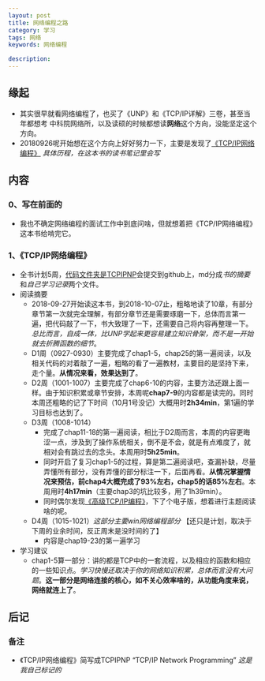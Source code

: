 ```yaml
---
layout: post  
title: 网络编程之路  
category: 学习    
tags: 网络        
keywords: 网络编程      

description:    
---  
```


##  缘起

+ 其实很早就看网络编程了，也买了《UNP》和《TCP/IP详解》三卷，甚至当年都想考 中科院网络所，以及读硕的时候都想读**网络**这个方向，没能坚定这个方向。
+ 20180926呢开始想在这个方向上好好努力一下，主要是发现了[《TCP/IP网络编程》](https://book.douban.com/subject/25911735/) *具体历程，在这本书的读书笔记里会写*

##  内容

###  0、写在前面的

+ 我也不确定网络编程的面试工作中到底问啥，但就想着把《TCP/IP网络编程》这本书给啃完它。

### 1、《TCP/IP网络编程》

+ 全书计划5周，[代码文件夹是TCPIPNP](https://github.com/wolflion/Code2018/tree/master/C/TCPIPNP)会提交到github上，md分成*书的摘要*和*自己学习记录*两个文件。
+ 阅读摘要
  + 2018-09-27开始读这本书，到2018-10-07止，粗略地读了10章，有部分章节第一次就完全理解，有部分章节还是需要琢磨一下，总体而言第一遍，把代码敲了一下，书大致理了一下，还需要自己将内容再整理一下。*总比而言，自成一体，比UNP学起来更容易建立知识骨架，而不是一开始就去折腾函数的细节*。
  + D1周（0927-0930）主要完成了chap1-5，chap25的第一遍阅读，以及相关代码的对着敲了一遍，粗略的看了一遍教材，主要目的是坚持下来，走个量。**从情况来看，效果达到了**。
  + D2周（1001-1007）主要完成了chap6-10的内容，主要方法还跟上面一样。由于知识积累或章节安排，本周呢**chap7-9**的内容都是读完的。同时本周还粗略的记了下时间（10月1号没记）大概用时**2h34min**，第1遍的学习目标也达到了。
  + D3周（1008-1014）
    + 完成了chap11-18的第一遍阅读，相比于D2周而言，本周的内容更晦涩一点，涉及到了操作系统相关，倒不是不会，就是有点难度了，就相对会有跳过去的念头。本周用时**5h25min**。
    + 同时开启了复习chap1-5的过程，算是第二遍阅读吧，查漏补缺，尽量弄懂所有部分，没有弄懂的部分标注一下，后面再看。**从情况掌握情况来预估，前chap4大概完成了93%左右，chap5的话85%左右**。本周用时**4h17min**（主要chap3的坑比较多，用了1h39min）。
    + 同时偶尔发现[《高级TCP/IP编程》](https://book.douban.com/subject/1231490/)，下了个电子版，想着进行主题阅读啥的呢。
  + D4周（1015-1021）*这部分主要win网络编程部分*  【还只是计划，取决于下周的业余时间，反正周末是没时间的了】
    + 内容是chap19-23的第一遍学习
+ 学习建议
  + chap1-5算一部分：讲的都是TCP中的一套流程，以及相应的函数和相应的一些知识点。*学习快慢还取决于你的网络知识积累，总体而言没有大问题*。**这一部分是网络连接的核心，如不关心效率啥的，从功能角度来说，网络就连上了**。



##  后记

### 备注

+ 《TCP/IP网络编程》简写成TCPIPNP  “TCP/IP  Network Programming”  *这是我自己标记的*